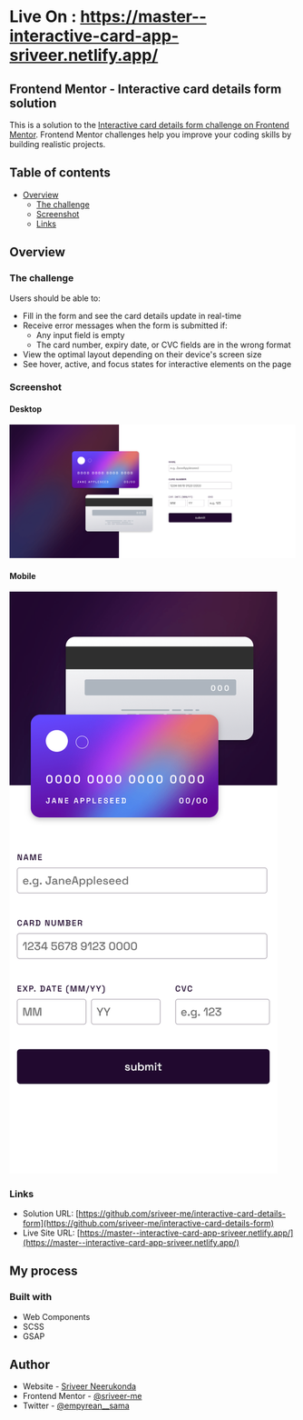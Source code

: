 # Live On : https://master--interactive-card-app-sriveer.netlify.app/

## Frontend Mentor - Interactive card details form solution

This is a solution to the [Interactive card details form challenge on Frontend Mentor](https://www.frontendmentor.io/challenges/interactive-card-details-form-XpS8cKZDWw). Frontend Mentor challenges help you improve your coding skills by building realistic projects. 

## Table of contents

- [Overview](#overview)
  - [The challenge](#the-challenge)
  - [Screenshot](#screenshot)
  - [Links](#links)

## Overview

### The challenge

Users should be able to:

- Fill in the form and see the card details update in real-time
- Receive error messages when the form is submitted if:
  - Any input field is empty
  - The card number, expiry date, or CVC fields are in the wrong format
- View the optimal layout depending on their device's screen size
- See hover, active, and focus states for interactive elements on the page

### Screenshot

#### Desktop
![desktop screenshot](./screenshot-desktop.png)

#### Mobile
![mobile screenshot](./screenshot-mobile.png)

### Links

- Solution URL: [https://github.com/sriveer-me/interactive-card-details-form](https://github.com/sriveer-me/interactive-card-details-form)
- Live Site URL: [https://master--interactive-card-app-sriveer.netlify.app/](https://master--interactive-card-app-sriveer.netlify.app/)

## My process

### Built with

- Web Components
- SCSS
- GSAP

## Author

- Website - [Sriveer Neerukonda](https://veeru-portfolio.netlify.app/)
- Frontend Mentor - [@sriveer-me](https://www.frontendmentor.io/profile/sriveer-me)
- Twitter - [@empyrean__sama](https://www.twitter.com/empyrean__sama)